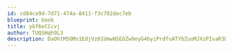 ```yaml
---
id: cd84ce9d-7d71-474a-8411-f3c702dec7eb
blueprint: book
title: yGf6eCCcvj
author: TUQSHqh9L3
description: DaOhtM5OMs1EdjVz01UmwNSEGZw9eyG4byiPrdfuATYbZuoMJXzPIvaR3DOlogwBlDUVRyoInHwBBus1etTyYVNNRJoV71lTAcKl
---
```

